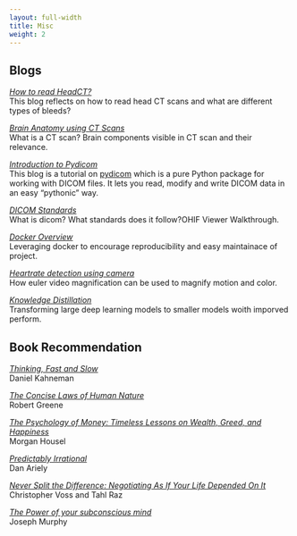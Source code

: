 ```yaml
---
layout: full-width
title: Misc
weight: 2
---
```


## Blogs
[*How to read HeadCT?*](https://ujjwal9.ml/blog/medicine/2021/01/09/how-to-read-head-ct.html)<br/>This blog reflects on how to read head CT scans and what are different types of bleeds?

[*Brain Anatomy using CT Scans*](https://ujjwal9.ml/blog/medicine/2021/01/05/ct-brain-anatomy.html)<br/> What is a CT scan? Brain components visible in CT scan and their relevance.

[*Introduction to Pydicom*](https://ujjwal9.ml/blog/medicine/library/2020/12/31/pydicom-tutorial.html)<br/>This blog is a tutorial on [pydicom](https://pydicom.github.io/) which is a pure Python package for working with DICOM files. It lets you read, modify and write DICOM data in an easy “pythonic” way.

[*DICOM Standards*](https://ujjwal9.ml/blog/medicine/2020/12/28/dicom-intro.html)<br/>What is dicom? What standards does it follow?OHIF Viewer Walkthrough.

[*Docker Overview*](https://ujjwal9.ml/blog/docker/dl-tools/2020/12/24/docker.html)<br/>Leveraging docker to encourage reproducibility and easy maintainace of project.

[*Heartrate detection using camera*](https://ujjwal9.ml/blog/maths/video/2019/04/06/heartrate-detection.html)<br/>How euler video magnification can be used to magnify motion and color.

[*Knowledge Distillation*](articles/18/knowledge-distillation)<br/>Transforming large deep learning models to smaller models woith imporved perform.


## Book Recommendation

[*Thinking, Fast and Slow*]()<br/>Daniel Kahneman

[*The Concise Laws of Human Nature*]()<br/>Robert Greene

[*The Psychology of Money: Timeless Lessons on Wealth, Greed, and Happiness*]()<br/>Morgan Housel 

[*Predictably Irrational*]()<br/>Dan Ariely

[*Never Split the Difference: Negotiating As If Your Life Depended On It*]()<br />Christopher Voss and Tahl Raz

[*The Power of your subconscious mind*]()<br />Joseph Murphy

<!-- ## Software
[*Is the Weather Weird?*](https://www.istheweatherweird.com)<br/>Jonah-Bloch Johnson and I made a website to help answer that question. Bea Malsky made a [twitter bot](https://twitter.com/itww_chicago).

[*Higher Ground*](https://github.com/potash/higher-ground)<br/>This work-in-progress uses OpenStreetMap data to analyze and visualize urban greenspace. I used it to write the above [article](articles/17/chicago-parks) about Chicago greenspace.

[*drain*](https://github.com/potash/drain)<br/>This is a simple and powerful Python framework for reproducible and parallel data science workflows.

[*collate*](https://github.com/dssg/collate)<br/>This is a Python library for generating spatiotemporal aggregation SQL queries, primarily for building features for machine learning and other models.

[*acs2pgsql*](https://github.com/dssg/acs2pgsql)<br/>This is a [drake](https://github.com/factual/drake) workflow for bulk importing the American Community Survey (ACS) data and TIGER shapefiles from the U.S. Census FTP into a PostgreSQL database.

[*dmr2pgsql*](https://github.com/dssg/il-dmr)<br/>This script downloads and imports discharge monitoring reports from the Illinois EPA website for the University of Chicago's [Environmental Law Clinic](http://www.law.uchicago.edu/clinics/environmental).

[*Visible Hand*](https://github.com/potash/visiblehand-core)<br/>This software for calculating the carbon footprint of flights and utilities by parsing e-mail receipts and integrating various aircraft and energy emissions databases.

[*Cook Scheduler*](https://github.com/potash/cook_scheduler)<br/>This python script uses linear programming to optimize the selection of a cook schedule given each cook's preferences.

## Teaching

[*Multilevel Regression Modeling for Public Policy*](assets/pdf/syllabus/multilevel.pdf) (PPHA 41420)<br/>
Regression from the Bayesian perspective and an introduction to multilevel modeling through examples in public health and political science.

[*Introduction to Program Evaluation*](assets/pdf/syllabus/program_eval.pdf) (PBPL 26433)<br/>
Introduction to regression and its application to observational and quasi-experimental causal inference for policy evaluation.

[*Introduction to Programming for Public Policy*](https://harris-ippp.github.io/) (PPHA 30550)<br/>
Introduction to data analysis in python with pandas along with bits of web APIs, databases, and GIS. -->
